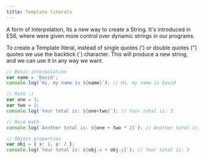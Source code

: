 ```yaml
---
title: Template literals
---
```

A form of Interpolation, Its a new way to create a String. It's introduced in ES6, where were given more control over dynamic strings in our programs. 

To create a Template literal, instead of single quotes (') or double quotes (") quotes we use the backtick (`) character. This will produce a new string, and we can use it in any way we want.


```javascript
// Basic interpolation
var name = 'David';
console.log(`Hi, my name is ${name}`); // Hi, my name is David

// Math :)
var one = 1;
var two = 2;
console.log(`Your total is: ${one+two}`); // Your total is: 3

// More math
console.log(`Another total is: ${one + two * 2}`); // Another total is: 5

// Object properties
var obj = { x: 1, y: 2 };
console.log(`Your total is: ${obj.x + obj.y}`); // Your total is: 3
```